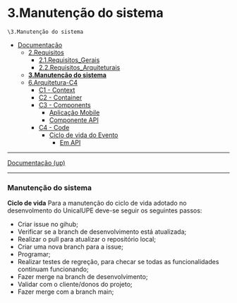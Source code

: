 # 3.Manutenção do sistema

`\3.Manutenção do sistema`

* [Documentação](../README.md)
  * [2.Requisitos](../2.Requisitos/README.md)
    * [2.1.Requisitos_Gerais](../2.Requisitos/2.1.Requisitos_Gerais/README.md)
    * [2.2.Requisitos_Arquiteturais](../2.Requisitos/2.2.Requisitos_Arquiteturais/README.md)
  * [**3.Manutenção do sistema**](../3.Manuten%C3%A7%C3%A3o%20do%20sistema/README.md)
  * [6.Arquitetura-C4](../6.Arquitetura-C4/README.md)
    * [C1 - Context](../6.Arquitetura-C4/C1%20-%20Context/README.md)
    * [C2 - Container](../6.Arquitetura-C4/C2%20-%20Container/README.md)
    * [C3 - Components](../6.Arquitetura-C4/C3%20-%20Components/README.md)
      * [Aplicação Mobile](../6.Arquitetura-C4/C3%20-%20Components/Aplica%C3%A7%C3%A3o%20Mobile/README.md)
      * [Componente API](../6.Arquitetura-C4/C3%20-%20Components/Componente%20API/README.md)
    * [C4 - Code](../6.Arquitetura-C4/C4%20-%20Code/README.md)
      * [Ciclo de vida do Evento](../6.Arquitetura-C4/C4%20-%20Code/Ciclo%20de%20vida%20do%20Evento/README.md)
        * [Em API](../6.Arquitetura-C4/C4%20-%20Code/Ciclo%20de%20vida%20do%20Evento/Em%20API/README.md)

---

[Documentação (up)](../README.md)

---

### Manutenção do sistema

**Ciclo de vida**
Para a manutenção do ciclo de vida adotado no desenvolmento do UnicalUPE deve-se seguir os seguintes passos:

 - Criar issue no gihub;
 - Verificar se a branch de desenvolvimento está atualizada;
 - Realizar o pull para atualizar o repositório local;
 - Criar uma nova branch para a issue;
 - Programar;
 - Realizar testes de regreção, para checar se todas as funcionalidades continuam funcionando;
 - Fazer merge na branch de desenvolvimento;
 - Validar com o cliente/donos do projeto;
 - Fazer merge com a branch main;